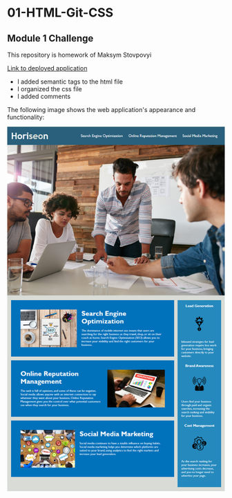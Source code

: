 # 01-HTML-Git-CSS

## Module 1 Challenge

This repository is homework of Maksym Stovpovyi

[Link to deployed application](https://maksymstovpovyi.github.io/max-01-html-chall/)

* I added semantic tags to the html file
* I organized the css file
* I added comments

The following image shows the web application's appearance and functionality:


![demo](Assets/01-html-css-git-homework-demo.png)